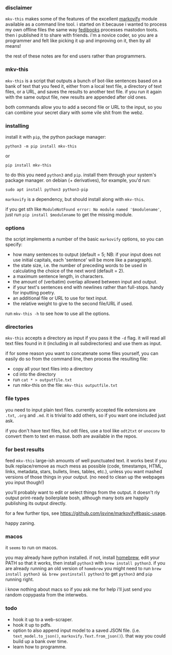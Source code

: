 ### disclaimer

`mkv-this` makes some of the features of the excellent [markovify](https://github.com/jsvine/markovify) module available as a command line tool. i started on it because i wanted to process my own offline files the same way [fedibooks](https://fedibooks.com) processes mastodon toots. then i published it to share with friends. i'm a novice coder, so you are a programmer and felt like picking it up and improving on it, then by all means!

the rest of these notes are for end users rather than programmers.

### mkv-this

`mkv-this` is a script that outputs a bunch of bot-like sentences based on a bank of text that you feed it, either from a local text file, a directory of text files, or a URL, and saves the results to another text file. if you run it again with the same output file, new results are appended after old ones.

both commands allow you to add a second file or URL to the input, so you can combine your secret diary with some vile shit from the webz.

### installing

install it with `pip`, the python package manager:

`python3 -m pip install mkv-this`

or

`pip install mkv-this`

to do this you need `python3` and `pip`. install them through your system's package manager. on debian (+ derivatives), for example, you'd run:

`sudo apt install python3 python3-pip`

`markovify` is a dependency, but should install along with `mkv-this`.

if you get sth like `ModuleNotFound error: No module named '$modulename'`, just run `pip install $modulename` to get the missing module.

### options

the script implements a number of the basic `markovify` options, so you can specify:

* how many sentences to output (default = 5; NB: if your input does not use initial capitals, each 'sentence' will be more like a paragraph). 
* the state size, i.e. the number of preceding words to be used in calculating the choice of the next word (default = 2).
* a maximum sentence length, in characters.
* the amount of (verbatim) overlap allowed between input and output.
* if your text's sentences end with newlines rather than full-stops. handy for inputting poetry.
* an additional file or URL to use for text input.
* the relative weight to give to the second file/URL if used.

run `mkv-this -h` to see how to use all the options.

### directories

`mkv-this` accepts a directory as input if you pass it the `-d` flag. it will read all text files found in it (including in all subdirectories) and use them as input.

if for some reason you want to concatenate some files yourself, you can easily do so from the command line, then process the resulting file:

* copy all your text files into a directory
* cd into the directory
* run `cat * > outputfile.txt`
* run mkv-this on the file: `mkv-this outputfile.txt`

### file types

you need to input plain text files. currently accepted file extensions are `.txt`, `.org` and `.md`. it is trivial to add others, so if you want one included just ask.

if you don't have text files, but odt files, use a tool like `odt2txt` or `unoconv` to convert them to text en masse. both are available in the repos.

### for best results

feed `mkv-this` large-ish amounts of well punctuated text. it works best if you bulk replace/remove as much mess as possible (code, timestamps, HTML, links, metadata, stars, bullets, lines, tables, etc.), unless you want mashed versions of those things in your output. (no need to clean up the webpages you input though!)

you’ll probably want to edit or select things from the output. it doesn't rly output print-ready boilerplate bosh, although many bots are happily publishing its output directly.

for a few further tips, see https://github.com/jsvine/markovify#basic-usage.

happy zaning.

### macos

it `seems` to run on macos.

you may already have python installed. if not, install [homebrew](https://brew.sh/#install), edit your PATH so that it works, then install `python3` with `brew install python3`. if you are already running an old version of `homebrew` you might need to run `brew install python3 && brew postinstall python3` to get `python3` and `pip` running right.

i know nothing about macs so if you ask me for help i'll just send you random copypasta from the interwebs.

### todo

* hook it up to a web-scraper.
* hook it up to pdfs.
* option to also append input model to a saved JSON file. (i.e. `text_model.to_json()`, `markovify.Text.from_json()`). that way you could build up a bank over time.
* learn how to programme.

